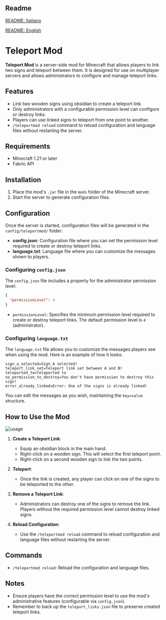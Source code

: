 ## Readme
[README: Italiano](./README_IT.md)

[README: English](./README.md)

# Teleport Mod

**Teleport Mod** is a server-side mod for Minecraft that allows players to link two signs and teleport between them. It is designed for use on multiplayer servers and allows administrators to configure and manage teleport links.

## Features

- Link two wooden signs using obsidian to create a teleport link.
- Only administrators with a configurable permission level can configure or destroy links.
- Players can use linked signs to teleport from one point to another.
- `/teleportmod reload` command to reload configuration and language files without restarting the server.

## Requirements

- Minecraft 1.21 or later
- Fabric API

## Installation

1. Place the mod's `.jar` file in the `mods` folder of the Minecraft server.
2. Start the server to generate configuration files.

## Configuration

Once the server is started, configuration files will be generated in the `config/teleportmod/` folder:

- **config.json**: Configuration file where you can set the permission level required to create or destroy teleport links.
- **language.txt**: Language file where you can customize the messages shown to players.

### Configuring `config.json`

The `config.json` file includes a property for the administrator permission level:

```json
{
  "permissionLevel": 4
}
```

- `permissionLevel`: Specifies the minimum permission level required to create or destroy teleport links. The default permission level is `4` (administrator).

### Configuring `language.txt`

The `language.txt` file allows you to customize the messages players see when using the mod. Here is an example of how it looks:

```vbnet
sign_a_selected=Sign A selected!
teleport_link_set=Teleport link set between A and B!
teleported_to=Teleported to
no_permission_to_destroy=You don't have permission to destroy this sign!
error_already_linked=Error: One of the signs is already linked!
```

You can edit the messages as you wish, maintaining the `key=value` structure.

## How to Use the Mod

![usage](https://github.com/Cubolico/teleport-mod/blob/main/gif-example/usage.gif?raw=true)

1. **Create a Teleport Link**:
   - Equip an obsidian block in the main hand.
   - Right-click on a wooden sign. This will select the first teleport point.
   - Right-click on a second wooden sign to link the two points.

2. **Teleport**:
   - Once the link is created, any player can click on one of the signs to be teleported to the other.

3. **Remove a Teleport Link**:
   - Administrators can destroy one of the signs to remove the link. Players without the required permission level cannot destroy linked signs.

4. **Reload Configuration**:
   - Use the `/teleportmod reload` command to reload configuration and language files without restarting the server.

## Commands

- `/teleportmod reload`: Reload the configuration and language files.

## Notes

- Ensure players have the correct permission level to use the mod's administrative features (configurable via `config.json`).
- Remember to back up the `teleport_links.json` file to preserve created teleport links.


